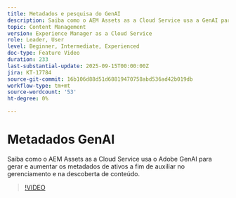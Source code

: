 ```yaml
---
title: Metadados e pesquisa do GenAI
description: Saiba como o AEM Assets as a Cloud Service usa a GenAI para gerar e aumentar os metadados de ativos a fim de auxiliar no gerenciamento e na descoberta de conteúdo.
topic: Content Management
version: Experience Manager as a Cloud Service
role: Leader, User
level: Beginner, Intermediate, Experienced
doc-type: Feature Video
duration: 233
last-substantial-update: 2025-09-15T00:00:00Z
jira: KT-17784
source-git-commit: 16b106d88d51d68819470758abd536ad42b019db
workflow-type: tm+mt
source-wordcount: '53'
ht-degree: 0%

---
```



# Metadados GenAI

Saiba como o AEM Assets as a Cloud Service usa o Adobe GenAI para gerar e aumentar os metadados de ativos a fim de auxiliar no gerenciamento e na descoberta de conteúdo.

>[!VIDEO](https://video.tv.adobe.com/v/3474891/?learn=on&enablevpops)
